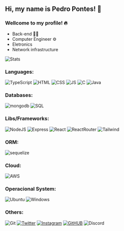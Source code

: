 ## Hi, my name is Pedro Pontes! 👋
### Wellcome to my profile! 🔥

- Back-end 👨‍💻
- Computer Engineer ⚙️
- Eletronics 
- Network infrastructure

![Stats](https://github-readme-stats.vercel.app/api/top-langs/?username=pedpontes&theme=blue-green)

### Languages:

![TypeScript](https://img.shields.io/badge/TypeScript-007ACC?style=for-the-badge&logo=typescript&logoColor=white)
![HTML](https://img.shields.io/badge/HTML5-E34F26?style=for-the-badge&logo=html5&logoColor=white)
![CSS](https://img.shields.io/badge/CSS3-1572B6?style=for-the-badge&logo=css3&logoColor=white)
![JS](https://img.shields.io/badge/JavaScript-F7DF1E?style=for-the-badge&logo=javascript&logoColor=black)
![C](https://img.shields.io/badge/C-00599C?style=for-the-badge&logo=c&logoColor=white)
![Java](https://img.shields.io/badge/Java-ED8B00?style=for-the-badge&logo=openjdk&logoColor=white)

### Databases:

![mongodb](https://img.shields.io/badge/MongoDB-4EA94B?style=for-the-badge&logo=mongodb&logoColor=white)
![SQL](https://img.shields.io/badge/Oracle-F80000?style=for-the-badge&logo=Oracle&logoColor=white)

### Libs/Frameworks:

![NodeJS](https://img.shields.io/badge/Node.js-43853D?style=for-the-badge&logo=node.js&logoColor=white)
![Express](https://img.shields.io/badge/Express.js-404D59?style=for-the-badge)
![React](https://img.shields.io/badge/React-20232A?style=for-the-badge&logo=react&logoColor=61DAFB)
![ReactRouter](https://img.shields.io/badge/React_Router-CA4245?style=for-the-badge&logo=react-router&logoColor=white)
![Tailwind](https://img.shields.io/badge/Tailwind_CSS-38B2AC?style=for-the-badge&logo=tailwind-css&logoColor=white)

### ORM:

![sequelize](https://img.shields.io/badge/Sequelize-52B0E7?style=for-the-badge&logo=Sequelize&logoColor=white)

### Cloud:

![AWS](https://img.shields.io/badge/Amazon_AWS-FF9900?style=for-the-badge&logo=amazonaws&logoColor=white)
          
### Operacional System:

![Ubuntu](https://img.shields.io/badge/Ubuntu-E95420?style=for-the-badge&logo=ubuntu&logoColor=white)
![Windows](https://img.shields.io/badge/Windows-0078D6?style=for-the-badge&logo=windows&logoColor=white)

### Others:

![Git](https://img.shields.io/badge/GIT-E44C30?style=for-the-badge&logo=git&logoColor=white)
[![Twitter](https://img.shields.io/badge/Twitter-1DA1F2?style=for-the-badge&logo=twitter&logoColor=white)](https://twitter.com/phin_gles)
[![Instagram](https://img.shields.io/badge/Instagram-E4405F?style=for-the-badge&logo=instagram&logoColor=white)](https://www.instagram.com/pedpontes_/)
[![GitHUB](https://img.shields.io/badge/GitHub-100000?style=for-the-badge&logo=github&logoColor=white)](https://github.com/pedpontes)
![Discord](https://img.shields.io/badge/Discord-7289DA?style=for-the-badge&logo=discord&logoColor=white)
